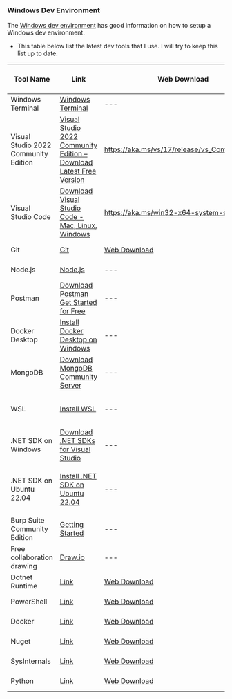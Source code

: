 ### Windows Dev Environment
The [Windows dev environment](https://learn.microsoft.com/en-us/windows/dev-environment/) has good information on how to setup a Windows dev environment.

- This table below list the latest dev tools that I use. I will try to keep this list up to date.

| Tool Name | Link | Web Download | Version | Last Checked on |
| --- | --- | --- | --- | --- |
| Windows Terminal | [Windows Terminal](https://www.microsoft.com/en-us/p/windows-terminal/9n0dx20hk701?activetab=pivot:overviewtab) | --- | 1.11.2382.0 | Oct 1, 2023 |
| Visual Studio 2022 Community Edition | [Visual Studio 2022 Community Edition – Download Latest Free Version](https://visualstudio.microsoft.com/vs/community/) | https://aka.ms/vs/17/release/vs_Community.exe |  17.8.3 | 08-jan-24 |
| Visual Studio Code | [Download Visual Studio Code - Mac, Linux, Windows](https://code.visualstudio.com/download) | https://aka.ms/win32-x64-system-stable |  1.92.1 | 22-jun-24 |
| Git | [Git](https://git-scm.com/downloads) | [Web Download](https://github.com/git-for-windows/git/releases/download/v$(Version).windows.1/Git-$(Version)-64-bit.exe) |  2.45.0 | Oct 1, 2023 |
| Node.js | [Node.js](https://nodejs.org/en/download/) | --- |  18.17.0 | Oct 1, 2023 |
| Postman | [Download Postman Get Started for Free](https://www.postman.com/downloads/) | --- |  v10.18.7 | Oct 1, 2023 |
| Docker Desktop | [Install Docker Desktop on Windows](https://docs.docker.com/docker-for-windows/install/) | --- | 4.23 | Oct 1, 2023 |
| MongoDB | [Download MongoDB Community Server](https://www.mongodb.com/try/download/community) | --- | 7.0.2 | Oct 1, 2023 |
| WSL| [Install WSL](https://learn.microsoft.com/en-us/windows/wsl/install#install-wsl-command) |  --- | From Admin Powershell <br> `wsl --install -d Ubuntu-22.04` <br> [Activate the WSL integration in Docker Desktop settings](https://docs.docker.com/desktop/wsl/#turn-on-docker-desktop-wsl-2)| Oct 1, 2023 |
| .NET SDK on Windows| [Download .NET SDKs for Visual Studio](https://dotnet.microsoft.com/download/dotnet/7.0) | --- |  7.0.401 | Oct 1, 2023 |
| .NET SDK on Ubuntu 22.04| [Install .NET SDK on Ubuntu 22.04](https://learn.microsoft.com/en-us/dotnet/core/install/linux-ubuntu-2204#install-net) | --- |  From Ubuntu 22.04 <br> `sudo apt-get update && \ sudo apt-get install -y dotnet-sdk-7.0` <br> # Add .NET Core SDK tools <br> export PATH="$PATH:/home/naz/.dotnet/tools"| Oct 3, 2023 |
| Burp Suite Community Edition | [Getting Started](https://portswigger.net/burp/communitydownload) | --- |  2021.11.2 | Oct 1, 2023 |
| Free collaboration drawing| [Draw.io](https://app.diagrams.net/) | --- |  --- | Oct 1, 2023 |
| Dotnet Runtime | [Link](https://dotnet.microsoft.com/en-us/) | [Web Download](https://dotnet.microsoft.com/en-us/download/dotnet) | 8.0.6 | 22-jun-24 |
| PowerShell | [Link](https://docs.microsoft.com/en-us/powershell/) | [Web Download](https://github.com/PowerShell/PowerShell/releases/download/v$(Version)/PowerShell-$(Version)-win-x64.msi) | 7.4.3 | 22-jun-24 |
| Docker | [Link](https://www.docker.com/) | [Web Download](https://desktop.docker.com/win/main/amd64/Docker%20Desktop%20Installer.exe) | 4.31.1 | 22-jun-24 |
| Nuget | [Link]() | [Web Download]() | 6.9.1.3 | 22-jun-24 |
| SysInternals | [Link]() | [Web Download]() | 2.90.0 | 22-jun-24 |
| Python | [Link]() | [Web Download](https://www.python.org/ftp/python/$(Version)/python-$(Version)-amd64.exe) | 2.13.2 | 22-jun-24 |

